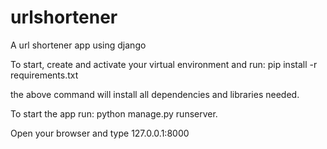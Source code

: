 # urlshortener

A url shortener app using django

To start, create and activate  your virtual environment and run:
    pip install -r requirements.txt
  
the above command will install all dependencies and libraries needed.

To start the app run:
  python manage.py runserver.
  
Open your browser and type 127.0.0.1:8000
